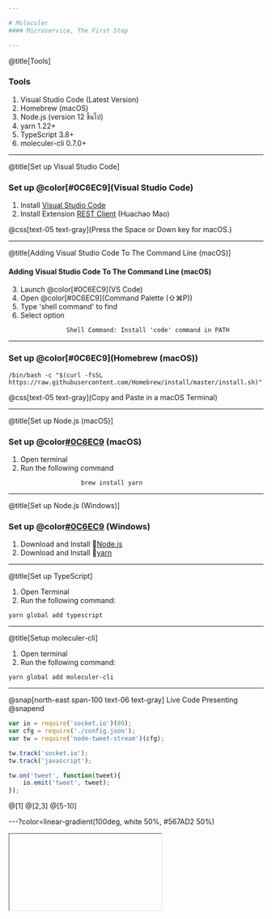 ```yaml
---

# Moleculer
#### Microservice, The First Step

---
```

@title[Tools]

### Tools
1. Visual Studio Code (Latest Version)
2. Homebrew (macOS)
3. Node.js (version 12 ขึ้นไป)
4. yarn 1.22+
5. TypeScript 3.8+
6. moleculer-cli 0.7.0+

---
@title[Set up Visual Studio Code]

### Set up @color[#0C6EC9](Visual Studio Code)

1. Install [Visual Studio Code](https://code.visualstudio.com/download)
2. Install Extension [REST Client](https://marketplace.visualstudio.com/items?itemName=humao.rest-client) (Huachao Mao)

@css[text-05 text-gray](Press the Space or Down key for macOS.)

---
@title[Adding Visual Studio Code To The Command Line (macOS)]

#### Adding Visual Studio Code To The Command Line (macOS)
3. Launch @color[#0C6EC9](VS Code)
4. Open @color[#0C6EC9](Command Palette &#40;⇧⌘P&#41;)
5. Type 'shell command' to find
6. Select option

```
                Shell Command: Install 'code' command in PATH
```

---

### Set up @color[#0C6EC9](Homebrew &#40;macOS&#41;)

```
/bin/bash -c "$(curl -fsSL https://raw.githubusercontent.com/Homebrew/install/master/install.sh)"
```
@css[text-05 text-gray](Copy and Paste in a macOS Terminal)

---
@title[Set up Node.js (macOS)]

### Set up @color[#0C6EC9](Node.js) (macOS)

1. Open terminal
2. Run the following command
```
                    brew install yarn
```

---
@title[Set up Node.js (Windows)]

### Set up @color[#0C6EC9](Node.js) (Windows)

1. Download and Install 🔗[Node.js](https://nodejs.org/en/download/)
2. Download and Install 🔗[yarn](https://classic.yarnpkg.com/en/docs/install#windows-stable)

---
@title[Set up TypeScript]

1. Open Terminal
2. Run the following command:

```
yarn global add typescript
```

---
@title[Setup moleculer-cli]

1. Open terminal
2. Run the following command:

```
yarn global add moleculer-cli
```
---
@snap[north-east span-100 text-06 text-gray]
Live Code Presenting
@snapend

```js
var io = require('socket.io')(80);
var cfg = require('./config.json');
var tw = require('node-tweet-stream')(cfg);

tw.track('socket.io');
tw.track('javascript');

tw.on('tweet', function(tweet){
    io.emit('tweet', tweet);
});
```

@[1]
@[2,3]
@[5-10]

---?color=linear-gradient(100deg, white 50%, #567AD2 50%)

<iframe class="stretch" data-src="https://codesandbox.io/s/github/moleculerjs/sandbox-moleculer-api-routing/tree/master/?fontsize=14"></iframe>
